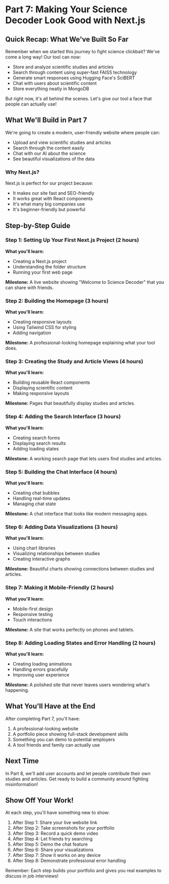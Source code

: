 # Part 7: Making Your Science Decoder Look Good with Next.js

## Quick Recap: What We've Built So Far
Remember when we started this journey to fight science clickbait? We've come a long way! Our tool can now:
- Store and analyze scientific studies and articles
- Search through content using super-fast FAISS technology
- Generate smart responses using Hugging Face's SciBERT
- Chat with users about scientific content
- Store everything neatly in MongoDB

But right now, it's all behind the scenes. Let's give our tool a face that people can actually use!

## What We'll Build in Part 7
We're going to create a modern, user-friendly website where people can:
- Upload and view scientific studies and articles
- Search through the content easily
- Chat with our AI about the science
- See beautiful visualizations of the data

### Why Next.js?
Next.js is perfect for our project because:
- It makes our site fast and SEO-friendly
- It works great with React components
- It's what many big companies use
- It's beginner-friendly but powerful

## Step-by-Step Guide

### Step 1: Setting Up Your First Next.js Project (2 hours)
**What you'll learn:**
- Creating a Next.js project
- Understanding the folder structure
- Running your first web page

**Milestone:** A live website showing "Welcome to Science Decoder" that you can share with friends.

### Step 2: Building the Homepage (3 hours)
**What you'll learn:**
- Creating responsive layouts
- Using Tailwind CSS for styling
- Adding navigation

**Milestone:** A professional-looking homepage explaining what your tool does.

### Step 3: Creating the Study and Article Views (4 hours)
**What you'll learn:**
- Building reusable React components
- Displaying scientific content
- Making responsive layouts

**Milestone:** Pages that beautifully display studies and articles.

### Step 4: Adding the Search Interface (3 hours)
**What you'll learn:**
- Creating search forms
- Displaying search results
- Adding loading states

**Milestone:** A working search page that lets users find studies and articles.

### Step 5: Building the Chat Interface (4 hours)
**What you'll learn:**
- Creating chat bubbles
- Handling real-time updates
- Managing chat state

**Milestone:** A chat interface that looks like modern messaging apps.

### Step 6: Adding Data Visualizations (3 hours)
**What you'll learn:**
- Using chart libraries
- Visualizing relationships between studies
- Creating interactive graphs

**Milestone:** Beautiful charts showing connections between studies and articles.

### Step 7: Making it Mobile-Friendly (2 hours)
**What you'll learn:**
- Mobile-first design
- Responsive testing
- Touch interactions

**Milestone:** A site that works perfectly on phones and tablets.

### Step 8: Adding Loading States and Error Handling (2 hours)
**What you'll learn:**
- Creating loading animations
- Handling errors gracefully
- Improving user experience

**Milestone:** A polished site that never leaves users wondering what's happening.

## What You'll Have at the End
After completing Part 7, you'll have:
1. A professional-looking website
2. A portfolio piece showing full-stack development skills
3. Something you can demo to potential employers
4. A tool friends and family can actually use

## Next Time
In Part 8, we'll add user accounts and let people contribute their own studies and articles. Get ready to build a community around fighting misinformation!

## Show Off Your Work!
At each step, you'll have something new to show:
1. After Step 1: Share your live website link
2. After Step 2: Take screenshots for your portfolio
3. After Step 3: Record a quick demo video
4. After Step 4: Let friends try searching
5. After Step 5: Demo the chat feature
6. After Step 6: Share your visualizations
7. After Step 7: Show it works on any device
8. After Step 8: Demonstrate professional error handling

Remember: Each step builds your portfolio and gives you real examples to discuss in job interviews!